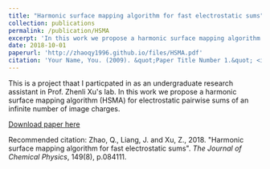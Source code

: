 ```yaml
---
title: "Harmonic surface mapping algorithm for fast electrostatic sums"
collection: publications
permalink: /publication/HSMA
excerpt: 'In this work we propose a harmonic surface mapping algorithm (HSMA) for electrostatic pairwise sums of an infinite number of image charges.'
date: 2018-10-01
paperurl: 'http://zhaoqy1996.github.io/files/HSMA.pdf'
citation: 'Your Name, You. (2009). &quot;Paper Title Number 1.&quot; <i>Journal 1</i>. 1(1).'
---
```

This is a project thaat I particpated in as an undergraduate research assistant in Prof. Zhenli Xu's lab. In this work we propose a harmonic surface mapping algorithm (HSMA) for electrostatic pairwise sums of an infinite number of image charges.

[Download paper here](http://zhaoqy1996.github.io/files/HSMA.pdf)

Recommended citation: Zhao, Q., Liang, J. and Xu, Z., 2018. "Harmonic surface mapping algorithm for fast electrostatic sums". <i>The Journal of Chemical Physics</i>, 149(8), p.084111.
